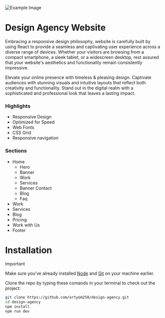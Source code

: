 ![Example Image](./images/final.png)

# Design Agency Website

Embracing a responsive design philosophy, website is carefully built by using React to provide a seamless and captivating user experience across a diverse range of devices. Whether your visitors are browsing from a compact smartphone, a sleek tablet, or a widescreen desktop, rest assured that your website's aesthetics and functionality remain consistently impressive.

Elevate your online presence with timeless & pleasing design. Captivate audiences with stunning visuals and intuitive layouts that reflect both creativity and functionality. Stand out in the digital realm with a sophisticated and professional look that leaves a lasting impact.

### Highlights

* Responsive Design
* Optimized for Speed
* Web Fonts
* CSS Grid
* Responsive navigation

### Sections

* Home
    * Hero
    * Banner
    * Work
    * Services
    * Banner Contact
    * Blog
    * Faq
* Work
* Services
* Blog
* Pricing
* Work with Us
* Footer

# Installation

> [!IMPORTANT]
> Make sure you've already installed [Node](https://nodejs.org/en) and [Git](https://git-scm.com/) on your machine earlier.

Clone the repo by typing these comands in your terminal to check out the project:

```bash
git clone https://github.com/artyom250/design-agency.git
cd design-agency
npm install
npm run dev
```